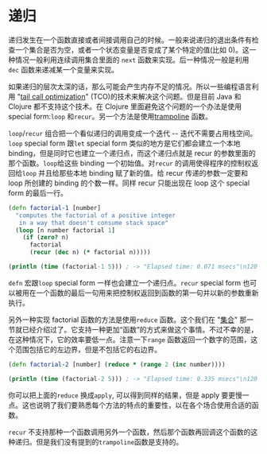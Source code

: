 # 递归

递归发生在一个函数直接或者间接调用自己的时候。一般来说递归的退出条件有检查一个集合是否为空，或者一个状态变量是否变成了某个特定的值(比如 0)。这一种情况一般利用连续调用集合里面的 `next` 函数来实现。后一种情况一般是利用`dec` 函数来递减某一个变量来实现。

如果递归的层次太深的话，那么可能会产生内存不足的情况。所以一些编程语言利用 "[tail call optimization](http://en.wikipedia.org/wiki/Tail_call)" (TCO)的技术来解决这个问题。但是目前 Java 和 Clojure 都不支持这个技术。在 Clojure 里面避免这个问题的一个办法是使用 special form:`loop` 和`recur`。另一个方法是使用[trampoline](http://clojure.github.com/clojure/clojure.core-api.html#clojure.core/trampoline) 函数。

`loop`/`recur` 组合把一个看似递归的调用变成一个迭代 -- 迭代不需要占用栈空间。`loop` special form 跟`let` special form 类似的地方是它们都会建立一个本地 binding，但是同时它也建立一个递归点，而这个递归点就是 recur 的参数里面的那个函数。`loop`给这些 binding 一个初始值。对`recur` 的调用使得程序的控制权返回给`loop` 并且给那些本地 binding 赋了新的值。给 recur 传递的参数一定要和 loop 所创建的 binding 的个数一样。同样 recur 只能出现在 loop 这个 special form 的最后一行。

```clj
(defn factorial-1 [number]
  "computes the factorial of a positive integer
   in a way that doesn't consume stack space"
  (loop [n number factorial 1]
    (if (zero? n)
      factorial
      (recur (dec n) (* factorial n)))))

(println (time (factorial-1 5))) ; -> "Elapsed time: 0.071 msecs"\n120
```

`defn` 宏跟`loop` special form 一样也会建立一个递归点。`recur` special form 也可以被用在一个函数的最后一句用来把控制权返回到函数的第一句并以新的参数重新执行。

另外一种实现 factorial 函数的方法是使用`reduce` 函数。这个我们在 "[集合](#collections)" 那一节就已经介绍过了。它支持一种更加“函数”的方式来做这个事情。不过不幸的是，在这种情况下，它的效率要低一点。注意一下`range` 函数返回一个数字的范围，这个范围包括它的左边界，但是不包括它的右边界。

```clj
(defn factorial-2 [number] (reduce * (range 2 (inc number))))

(println (time (factorial-2 5))) ; -> "Elapsed time: 0.335 msecs"\n120
```

你可以把上面的`reduce` 换成`apply`, 可以得到同样的结果，但是 apply 要更慢一点。这也说明了我们要熟悉每个方法的特点的重要性，以在各个场合使用合适的函数。

`recur` 不支持那种一个函数调用另外一个函数，然后那个函数再回调这个函数的这种递归。但是我们没有提到的`trampoline`函数是支持的。
